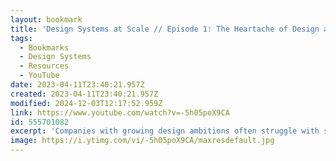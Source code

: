 ```yaml
---
layout: bookmark
title: 'Design Systems at Scale // Episode 1: The Heartache of Design at Scale'
tags:
  - Bookmarks
  - Design Systems
  - Resources
  - YouTube
date: 2023-04-11T23:40:21.957Z
created: 2023-04-11T23:40:21.957Z
modified: 2024-12-03T12:17:52.959Z
link: https://www.youtube.com/watch?v=-5h05poX9CA
id: 555701082
excerpt: 'Companies with growing design ambitions often struggle with speed and consistency. Learn how #designsystems can help your team operate at scale.'
image: https://i.ytimg.com/vi/-5h05poX9CA/maxresdefault.jpg
---
```

